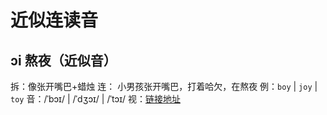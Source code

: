 # 近似连读音

## ɔi 熬夜（近似音）

拆：像张开嘴巴+蜡烛
连： 小男孩张开嘴巴，打着哈欠，在熬夜
例：`boy` | `joy` | `toy`
音：/ˈbɔɪ/ | /ˈdʒɔɪ/ | /ˈtɔɪ/
视：[链接地址](https://appfrxl8ojj7783.h5.xiaoeknow.com/p/course/video/v_663c29d9e4b0694c62c26e7f?product_id=p_663c25abe4b0694ca03171dd)
